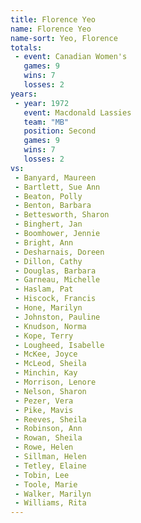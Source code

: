 ```yaml
---
title: Florence Yeo
name: Florence Yeo
name-sort: Yeo, Florence
totals:
 - event: Canadian Women's
   games: 9
   wins: 7
   losses: 2
years:
 - year: 1972
   event: Macdonald Lassies
   team: "MB"
   position: Second
   games: 9
   wins: 7
   losses: 2
vs:
 - Banyard, Maureen
 - Bartlett, Sue Ann
 - Beaton, Polly
 - Benton, Barbara
 - Bettesworth, Sharon
 - Binghert, Jan
 - Boomhower, Jennie
 - Bright, Ann
 - Desharnais, Doreen
 - Dillon, Cathy
 - Douglas, Barbara
 - Garneau, Michelle
 - Haslam, Pat
 - Hiscock, Francis
 - Hone, Marilyn
 - Johnston, Pauline
 - Knudson, Norma
 - Kope, Terry
 - Lougheed, Isabelle
 - McKee, Joyce
 - McLeod, Sheila
 - Minchin, Kay
 - Morrison, Lenore
 - Nelson, Sharon
 - Pezer, Vera
 - Pike, Mavis
 - Reeves, Sheila
 - Robinson, Ann
 - Rowan, Sheila
 - Rowe, Helen
 - Sillman, Helen
 - Tetley, Elaine
 - Tobin, Lee
 - Toole, Marie
 - Walker, Marilyn
 - Williams, Rita
---
```

